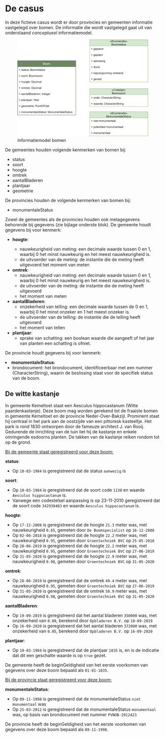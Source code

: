 # De casus
In deze fictieve casus wordt er door provincies en gemeenten informatie vastgelegd over bomen. De informatie die
wordt vastgelegd gaat uit van onderstaand *conceptueel* informatiemodel.

<figure id="imsor-model-boom">
    <img src="/casus/imboom/media/imsor-model-boom.png" alt="Informatiemodel bomen">
    <figcaption>Informatiemodel bomen</figcaption>
</figure>

De gemeentes houden volgende kenmerken van bomen bij:
- status
- soort
- hoogte
- omtrek
- aantalBladeren
- plantjaar
- geometrie

De provincies houden de volgende kenmerken van bomen bij:
- monumentaleStatus

Zowel de gemeentes als de provincies houden ook metagegevens behorende bij gegevens (zie bijlage onderste blok).
De gemeente houdt gegevens bij voor kenmerk:
<ul>
  <li><b>hoogte</b>:</li>
  <ul>
    <li>nauwkeurigheid van meting: een decimale waarde tussen 0 en 1, waarbij 0 het minst nauwkeurig en het meest nauwkeurigheid is.</li>
    <li>de uitvoerder van de meting: de instantie die de meting heeft uitgevoerd het moment van meten</li>
  </ul>
  <li><b>omtrek</b>:
  <ul>
    <li>nauwkeurigheid van meting: een decimale waarde tussen 0 en 1, waarbij 0 het minst nauwkeurig en het meest nauwkeurigheid is.</li>
    <li>de uitvoerder van de meting: de instantie die de meting heeft uitgevoerd</li>
    <li>het moment van meten</li>
  </ul>
<li><b>aantalBladeren</b>:
  <ul>
    <li>onzekerheid van telling: een decimale waarde tussen de 0 en 1, waarbij 0 het minst onzeker en 1 het meest onzeker is.</li>
    <li>de uitvoerder van de telling: de instantie die de telling heeft uitgevoerd</li>
    <li>het moment van tellen</li>
  </ul>
<li><b>plantjaar</b>:
  <ul>
    <li>sprake van schatting: een boolean waarde die aangeeft of het jaar van planten een schatting is ofniet.</li>
  </ul>
</ul>

De provincie houdt gegevens bij voor kenmerk:

<li><b>monumentaleStatus</b>:
  <ul>
    <li>brondocument: het brondocument, identificeerbaar met een nummer (CharacterString), waarin de beslissing staat voor de specifiek status van de boom.</li>
  </ul>
</ul>

## De witte kastanje
In gemeente Kemeltoet staat een Aesculus hippocastanum (Witte paardenkastanje). Deze boom mag worden gerekend tot de fraaiste bomen in gemeente Kemeltoet en de provincie Neder-Over-Bakzijl. Prominent staat hij centraal in het park aan de oostzijde van een pittoresk kasteeltje. Het park is rond 1830 ontworpen door de fameuze architect J. van Rooij. Gedurende de inrichting van de tuin liet hij de kastanje en enkele omringende esdoorns planten. De takken van de kastanje reiken rondom tot op de grond.

<u>Bij de gemeente staat geregistreerd voor deze boom:</u>

**status**:
- Op `10-03-1984` is geregistreerd dat de status `aanwezig` is

**soort**:
- Op `10-03-1984` is geregistreerd dat de soort code `1138` en waarde `Aesculus hippocastanum` is.
- Vanwege een codestelsel aanpassing is op 23-11-2010 geregistreerd dat de soort code `342938483` en waarde `Aesculus hippocastanum` is.

**hoogte**:
- Op `17-12-2008` is geregistreerd dat de hoogte `21.3` meter was, met nauwkeurigheid `0.85`, gemeten door `De Boomspecialist` op `16-12-2008`
- Op `02-06-2018` is geregistreerd dat de hoogte `22.2` meter was, met nauwkeurigheid `0.95`, gemeten door `Groentechniek BVC` op `25-05-2018`
- Op `28-06-2019` is geregistreerd dat de hoogte `22.2` meter was, met nauwkeurigheid `0.95`, gemeten door `Groentechniek BVC` op `27-06-2019`
- Op `31-05-2020` is geregistreerd dat de hoogte `22.9` meter was, met nauwkeurigheid `0.98`, gemeten door `Groentechniek BVC` op `31-05-2020`

**omtrek**:
- Op `28-06-2019` is geregistreerd dat de omtrek `49.4` meter was, met nauwkeurigheid `0.95`, gemeten door `Groentechniek BVC` op `27-06-2019`
- Op `31-05-2020` is geregistreerd dat de omtrek `50.9` meter was, met nauwkeurigheid `0.98`, gemeten door `Groentechniek BVC` op `31-05-2020`

**aantalBladeren**:
- Op `19-09-2019` is geregistreerd dat het aantal bladeren `350000` was, met onzekerheid van `0.09`, berekend door `Opbladeren B.V.` op `10-09-2019`
- Op `16-09-2020` is geregistreerd dat het aantal bladeren `372000` was, met onzekerheid van `0.05`, berekend door `Opbladeren B.V.` op `16-09-2020`

**plantjaar**:
- Op `10-03-1984` is geregistreerd dat de plantjaar `1835` is, en is de indicatie dat dit een geschatte waarde is op `true` gezet.

De gemeente heeft de beginGeldigheid van het eerste voorkomen van gegevens over deze boom bepaald als `01-01-1835`.

<u>Bij de provincie staat geregistreerd voor deze boom:</u>

**monumentaleStatus**:
- Op `09-11-1998` is geregistreerd dat de monumentaleStatus `niet monumentaal` was
- Op `25-03-2012` is geregistreerd dat de monumentaleStatus `monumentaal` was, op basis van brondocument met nummer `PVNOB-2012423`

De provincie heeft de beginGeldigheid van het eerste voorkomen van gegevens over deze boom bepaald als `09-11-1998`.
